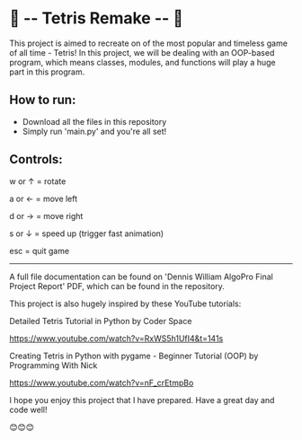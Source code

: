 👾 -- Tetris Remake -- 👾
=

This project is aimed to recreate on of the most popular and timeless game of all time - Tetris!
In this project, we will be dealing with an OOP-based program, which means classes, modules, and functions will play a huge part in this program.

How to run:
-

- Download all the files in this repository
- Simply run 'main.py' and you're all set!

Controls:
-

w or ↑ = rotate

a or ← = move left

d or → = move right

s or ↓ = speed up (trigger fast animation)

esc = quit game

-----------------------------------------------

A full file documentation can be found on 'Dennis William AlgoPro Final Project Report' PDF, which can be found in the repository.

This project is also hugely inspired by these YouTube tutorials:

Detailed Tetris Tutorial in Python by Coder Space

https://www.youtube.com/watch?v=RxWS5h1UfI4&t=141s

Creating Tetris in Python with pygame - Beginner Tutorial (OOP) by Programming With Nick

https://www.youtube.com/watch?v=nF_crEtmpBo

I hope you enjoy this project that I have prepared. Have a great day and code well!

😊😊😊
